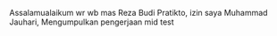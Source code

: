 Assalamualaikum wr wb mas Reza Budi Pratikto, izin saya Muhammad Jauhari, Mengumpulkan pengerjaan mid test
